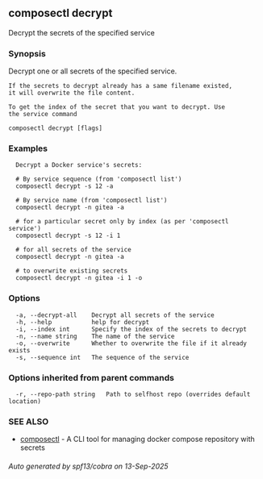 ## composectl decrypt

Decrypt the secrets of the specified service

### Synopsis

Decrypt one or all secrets of the specified service.
	
	If the secrets to decrypt already has a same filename existed, 
	it will overwrite the file content.
	
	To get the index of the secret that you want to decrypt. Use 
	the service command

```
composectl decrypt [flags]
```

### Examples

```
  Decrypt a Docker service's secrets:

  # By service sequence (from 'composectl list')
  composectl decrypt -s 12 -a

  # By service name (from 'composectl list')
  composectl decrypt -n gitea -a

  # for a particular secret only by index (as per 'composectl service')
  composectl decrypt -s 12 -i 1

  # for all secrets of the service
  composectl decrypt -n gitea -a

  # to overwrite existing secrets
  composectl decrypt -n gitea -i 1 -o

```

### Options

```
  -a, --decrypt-all    Decrypt all secrets of the service
  -h, --help           help for decrypt
  -i, --index int      Specify the index of the secrets to decrypt
  -n, --name string    The name of the service
  -o, --overwrite      Whether to overwrite the file if it already exists
  -s, --sequence int   The sequence of the service
```

### Options inherited from parent commands

```
  -r, --repo-path string   Path to selfhost repo (overrides default location)
```

### SEE ALSO

* [composectl](composectl.md)	 - A CLI tool for managing docker compose repository with secrets

###### Auto generated by spf13/cobra on 13-Sep-2025
